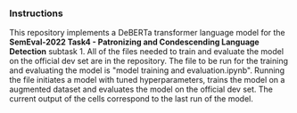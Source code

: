 ### Instructions

This repository implements a DeBERTa transformer language model for the **SemEval-2022 Task4 - Patronizing and Condescending Language Detection** subtask 1. All of the files needed to train and evaluate the model on the official dev set are in the repository. The file to be run for the training and evaluating the model is "model training and evaluation.ipynb". Running the file initiates a model with tuned hyperparameters, trains the model on a augmented dataset and evaluates the model on the official dev set. The current output of the cells correspond to the last run of the model.
